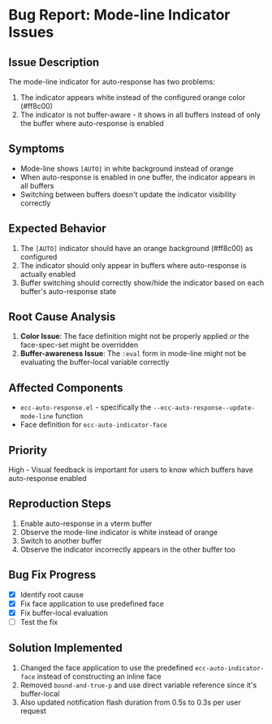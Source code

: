 # Bug Report: Mode-line Indicator Issues

## Issue Description
The mode-line indicator for auto-response has two problems:
1. The indicator appears white instead of the configured orange color (#ff8c00)
2. The indicator is not buffer-aware - it shows in all buffers instead of only the buffer where auto-response is enabled

## Symptoms
- Mode-line shows `[AUTO]` in white background instead of orange
- When auto-response is enabled in one buffer, the indicator appears in all buffers
- Switching between buffers doesn't update the indicator visibility correctly

## Expected Behavior
1. The `[AUTO]` indicator should have an orange background (#ff8c00) as configured
2. The indicator should only appear in buffers where auto-response is actually enabled
3. Buffer switching should correctly show/hide the indicator based on each buffer's auto-response state

## Root Cause Analysis
1. **Color Issue**: The face definition might not be properly applied or the face-spec-set might be overridden
2. **Buffer-awareness Issue**: The `:eval` form in mode-line might not be evaluating the buffer-local variable correctly

## Affected Components
- `ecc-auto-response.el` - specifically the `--ecc-auto-response--update-mode-line` function
- Face definition for `ecc-auto-indicator-face`

## Priority
High - Visual feedback is important for users to know which buffers have auto-response enabled

## Reproduction Steps
1. Enable auto-response in a vterm buffer
2. Observe the mode-line indicator is white instead of orange
3. Switch to another buffer
4. Observe the indicator incorrectly appears in the other buffer too

## Bug Fix Progress
- [x] Identify root cause
- [x] Fix face application to use predefined face
- [x] Fix buffer-local evaluation
- [ ] Test the fix

## Solution Implemented
1. Changed the face application to use the predefined `ecc-auto-indicator-face` instead of constructing an inline face
2. Removed `bound-and-true-p` and use direct variable reference since it's buffer-local
3. Also updated notification flash duration from 0.5s to 0.3s per user request